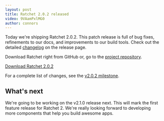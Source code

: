 ```yaml
---
layout: post
title: Ratchet 2.0.2 released
video: 9VAamPxlMG0
author: connors
---
```


Today we're shipping Ratchet 2.0.2. This patch release is full of bug fixes, refinements to our docs, and improvements to our build tools. Check out the detailed [changelog](https://github.com/twbs/ratchet/releases/tag/v2.0.2) on the release page.

Download Ratchet right from GitHub or, go to the [project repository](https://github.com/twbs/ratchet).

<a class="btn-link btn-link-ratchet" href="https://github.com/twbs/ratchet/archive/v2.0.2.zip">Download Ratchet 2.0.2</a>

For a complete list of changes, see the [v2.0.2 milestone](https://github.com/twbs/ratchet/issues?milestone=4&state=closed).

## What's next

We're going to be working on the v2.1.0 release next. This will mark the first feature release for Ratchet 2. We're really looking forward to developing more components that help you build awesome apps.
